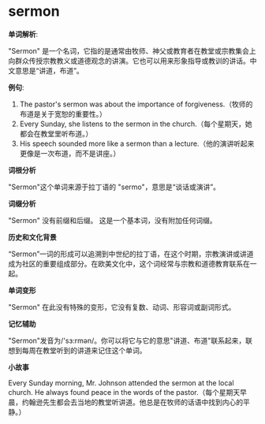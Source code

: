 # sermon

**单词解析**:

  

"Sermon" 是一个名词，它指的是通常由牧师、神父或教育者在教堂或宗教集会上向群众传授宗教教义或道德观念的讲演。它也可以用来形象指导或教训的讲话。中文意思是“讲道，布道”。

  

**例句**:

  

1.  The pastor's sermon was about the importance of forgiveness.（牧师的布道是关于宽恕的重要性。）
2.  Every Sunday, she listens to the sermon in the church.（每个星期天，她都会在教堂里听布道。）
3.  His speech sounded more like a sermon than a lecture.（他的演讲听起来更像是一次布道，而不是讲座。）

  

**词根分析**

  

"Sermon"这个单词来源于拉丁语的 "sermo"，意思是“谈话或演讲”。

  

**词缀分析**

  

"Sermon" 没有前缀和后缀。 这是一个基本词，没有附加任何词缀。

  

**历史和文化背景**

  

“Sermon”一词的形成可以追溯到中世纪的拉丁语，在这个时期，宗教演讲或讲道成为社区的重要组成部分。在欧美文化中，这个词经常与宗教和道德教育联系在一起。

  

**单词变形**

  

"Sermon" 在此没有特殊的变形，它没有复数、动词、形容词或副词形式。

  

**记忆辅助**

  

"Sermon"发音为/'sɜ:rmən/。你可以将它与它的意思"讲道、布道"联系起来，联想到每周在教堂听到的讲道来记住这个单词。

  

**小故事**

  

Every Sunday morning, Mr. Johnson attended the sermon at the local church. He always found peace in the words of the pastor.（每个星期天早晨，约翰逊先生都会去当地的教堂听讲道。他总是在牧师的话语中找到内心的平静。）
